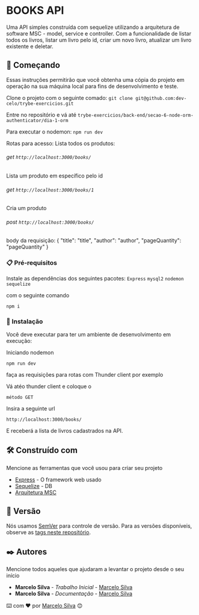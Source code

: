 # BOOKS API

Uma API simples construída com sequelize utilizando a arquitetura de software MSC - model, service e controller. Com a funcionalidade de listar todos os livros, listar um livro pelo id, criar um novo livro, atualizar um livro existente e deletar.

## 🚀 Começando

Essas instruções permitirão que você obtenha uma cópia do projeto em operação na sua máquina local para fins de desenvolvimento e teste.

Clone o projeto com o seguinte comado:
`git clone git@github.com:dev-celo/trybe-exercicios.git`

Entre no repositório e vá até ``trybe-exercicios/back-end/secao-6-node-orm-authenticator/dia-1-orm``

Para executar o nodemon: `npm run dev`

Rotas para acesso:
Lista todos os produtos:
###### get `http://localhost:3000/books/`

Lista um produto em específico pelo id
###### get `http://localhost:3000/books/1`

Cria um produto
###### post `http://localhost:3000/books/`
body da requisição:
{
  "title": "title",
  "author": "author",
  "pageQuantity": "pageQuantity"
}

### 📋 Pré-requisitos

Instale as dependências dos seguintes pacotes:
`Express`
`mysql2`
`nodemon`
`sequelize`

com o seguinte comando

```
npm i
```

### 🔧 Instalação

Você deve executar para ter um ambiente de desenvolvimento em execução:

Iniciando nodemon

```
npm run dev
```

faça as requisições para rotas com Thunder client por exemplo

Vá atéo thunder client e coloque o
```
método GET
```
Insira a seguinte url
```
http://localhost:3000/books/

```

E receberá a lista de livros cadastrados na API.

## 🛠️ Construído com

Mencione as ferramentas que você usou para criar seu projeto

* [Express](https://expressjs.com/pt-br/) - O framework web usado
* [Sequelize](https://sequelize.org/) - DB
* [Arquitetura MSC](https://dev.to/gabrielhsilvestre/controller-e-service-uma-breve-introducao-24hk)



## 📌 Versão

Nós usamos [SemVer](http://semver.org/) para controle de versão. Para as versões disponíveis, observe as [tags neste repositório](https://github.com/suas/tags/do/projeto). 

## ✒️ Autores

Mencione todos aqueles que ajudaram a levantar o projeto desde o seu início

* **Marcelo Silva** - *Trabalho Inicial* - [Marcelo Silva](https://github.com/dev-celo)
* **Marcelo Silva** - *Documentação* - [Marcelo Silva](https://github.com/dev-celo)

⌨️ com ❤️ por [Marcelo Silva](https://github.com/dev-celo) 😊